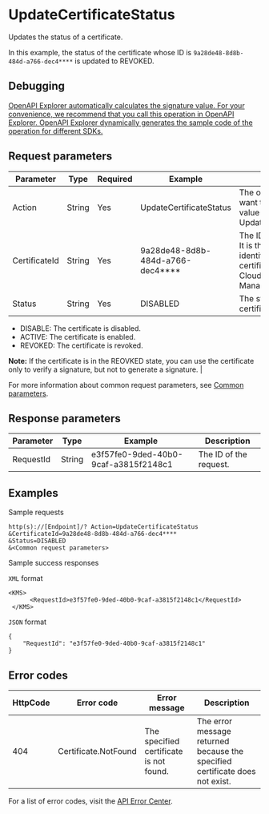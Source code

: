 # UpdateCertificateStatus

Updates the status of a certificate.

In this example, the status of the certificate whose ID is `9a28de48-8d8b-484d-a766-dec4****` is updated to REVOKED.

## Debugging

[OpenAPI Explorer automatically calculates the signature value. For your convenience, we recommend that you call this operation in OpenAPI Explorer. OpenAPI Explorer dynamically generates the sample code of the operation for different SDKs.](https://api.aliyun.com/#product=Kms&api=UpdateCertificateStatus&type=RPC&version=2016-01-20)

## Request parameters

|Parameter|Type|Required|Example|Description|
|---------|----|--------|-------|-----------|
|Action|String|Yes|UpdateCertificateStatus|The operation that you want to perform. Set the value to UpdateCertificateStatus. |
|CertificateId|String|Yes|9a28de48-8d8b-484d-a766-dec4\*\*\*\*|The ID of the certificate. It is the globally unique identifier \(GUID\) of the certificate in Alibaba Cloud Certificate Manager. |
|Status|String|Yes|DISABLED|The status of the certificate. Valid values:

 -   DISABLE: The certificate is disabled.
-   ACTIVE: The certificate is enabled.
-   REVOKED: The certificate is revoked.

**Note:** If the certificate is in the REOVKED state, you can use the certificate only to verify a signature, but not to generate a signature. |

For more information about common request parameters, see [Common parameters](~~69007~~).

## Response parameters

|Parameter|Type|Example|Description|
|---------|----|-------|-----------|
|RequestId|String|e3f57fe0-9ded-40b0-9caf-a3815f2148c1|The ID of the request. |

## Examples

Sample requests

```
http(s)://[Endpoint]/? Action=UpdateCertificateStatus
&CertificateId=9a28de48-8d8b-484d-a766-dec4****
&Status=DISABLED
&<Common request parameters>
```

Sample success responses

`XML` format

```
<KMS>
	  <RequestId>e3f57fe0-9ded-40b0-9caf-a3815f2148c1</RequestId>
 </KMS>
```

`JSON` format

```
{
	"RequestId": "e3f57fe0-9ded-40b0-9caf-a3815f2148c1"
}
```

## Error codes

|HttpCode|Error code|Error message|Description|
|--------|----------|-------------|-----------|
|404|Certificate.NotFound|The specified certificate is not found.|The error message returned because the specified certificate does not exist.|

For a list of error codes, visit the [API Error Center](https://error-center.alibabacloud.com/status/product/Kms).

